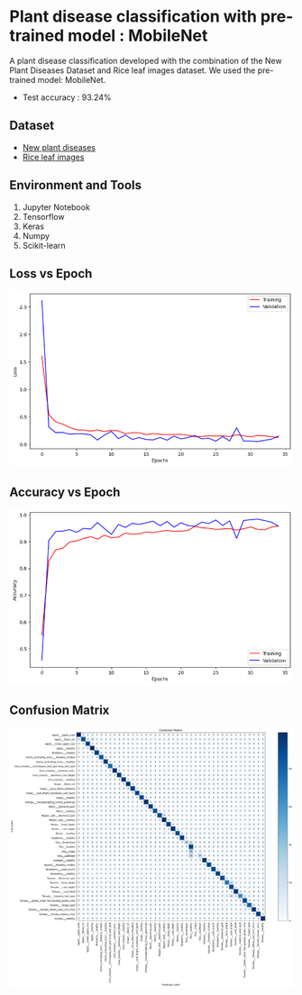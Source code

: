 # Plant disease classification with pre-trained model : MobileNet
A plant disease classification developed with the combination of the New Plant Diseases Dataset and Rice leaf images dataset. We used the pre-trained model: MobileNet.
* Test accuracy : 93.24%
## Dataset
* [New plant diseases](https://www.kaggle.com/datasets/vipoooool/new-plant-diseases-dataset)
* [Rice leaf images](https://www.kaggle.com/datasets/nizorogbezuode/rice-leaf-images)
## Environment and Tools
1. Jupyter Notebook
2. Tensorflow
3. Keras
4. Numpy
5. Scikit-learn
## Loss vs Epoch
![loss/epoch](loss_vs_epoch.png)
## Accuracy vs Epoch
![Accuracy/epoch](accuracy_vs_epoch.png)
## Confusion Matrix
![confusion_matrix](confusion_matrix.png)
